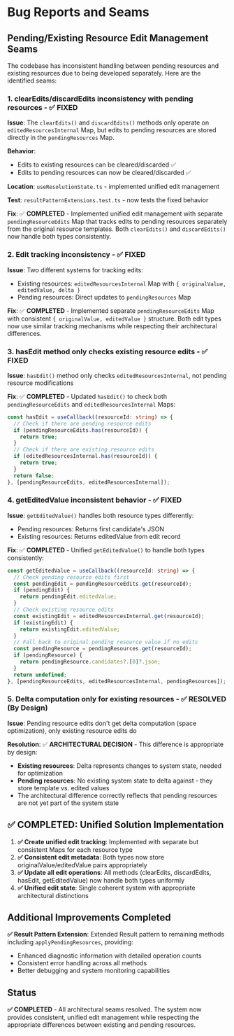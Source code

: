 # Bug Reports and Seams

## Pending/Existing Resource Edit Management Seams

The codebase has inconsistent handling between pending resources and existing resources due to being developed separately. Here are the identified seams:

### 1. clearEdits/discardEdits inconsistency with pending resources - ✅ FIXED

**Issue**: The `clearEdits()` and `discardEdits()` methods only operate on `editedResourcesInternal` Map, but edits to pending resources are stored directly in the `pendingResources` Map.

**Behavior**: 
- Edits to existing resources can be cleared/discarded ✅
- Edits to pending resources can now be cleared/discarded ✅

**Location**: `useResolutionState.ts` - implemented unified edit management

**Test**: `resultPatternExtensions.test.ts` - now tests the fixed behavior

**Fix**: ✅ **COMPLETED** - Implemented unified edit management with separate `pendingResourceEdits` Map that tracks edits to pending resources separately from the original resource templates. Both `clearEdits()` and `discardEdits()` now handle both types consistently.

### 2. Edit tracking inconsistency - ✅ FIXED

**Issue**: Two different systems for tracking edits:
- Existing resources: `editedResourcesInternal` Map with `{ originalValue, editedValue, delta }`
- Pending resources: Direct updates to `pendingResources` Map

**Fix**: ✅ **COMPLETED** - Implemented separate `pendingResourceEdits` Map with consistent `{ originalValue, editedValue }` structure. Both edit types now use similar tracking mechanisms while respecting their architectural differences.

### 3. hasEdit method only checks existing resource edits - ✅ FIXED

**Issue**: `hasEdit()` method only checks `editedResourcesInternal`, not pending resource modifications

**Fix**: ✅ **COMPLETED** - Updated `hasEdit()` to check both `pendingResourceEdits` and `editedResourcesInternal` Maps:

```typescript
const hasEdit = useCallback((resourceId: string) => {
  // Check if there are pending resource edits
  if (pendingResourceEdits.has(resourceId)) {
    return true;
  }
  // Check if there are existing resource edits
  if (editedResourcesInternal.has(resourceId)) {
    return true;
  }
  return false;
}, [pendingResourceEdits, editedResourcesInternal]);
```

### 4. getEditedValue inconsistent behavior - ✅ FIXED

**Issue**: `getEditedValue()` handles both resource types differently:
- Pending resources: Returns first candidate's JSON
- Existing resources: Returns editedValue from edit record

**Fix**: ✅ **COMPLETED** - Unified `getEditedValue()` to handle both types consistently:

```typescript
const getEditedValue = useCallback((resourceId: string) => {
  // Check pending resource edits first
  const pendingEdit = pendingResourceEdits.get(resourceId);
  if (pendingEdit) {
    return pendingEdit.editedValue;
  }
  // Check existing resource edits
  const existingEdit = editedResourcesInternal.get(resourceId);
  if (existingEdit) {
    return existingEdit.editedValue;
  }
  // Fall back to original pending resource value if no edits
  const pendingResource = pendingResources.get(resourceId);
  if (pendingResource) {
    return pendingResource.candidates?.[0]?.json;
  }
  return undefined;
}, [pendingResourceEdits, editedResourcesInternal, pendingResources]);
```

### 5. Delta computation only for existing resources - ✅ RESOLVED (By Design)

**Issue**: Pending resource edits don't get delta computation (space optimization), only existing resource edits do

**Resolution**: ✅ **ARCHITECTURAL DECISION** - This difference is appropriate by design:
- **Existing resources**: Delta represents changes to system state, needed for optimization
- **Pending resources**: No existing system state to delta against - they store template vs. edited values
- The architectural difference correctly reflects that pending resources are not yet part of the system state

## ✅ COMPLETED: Unified Solution Implementation

1. **✅ Create unified edit tracking**: Implemented with separate but consistent Maps for each resource type
2. **✅ Consistent edit metadata**: Both types now store originalValue/editedValue pairs appropriately  
3. **✅ Update all edit operations**: All methods (clearEdits, discardEdits, hasEdit, getEditedValue) now handle both types uniformly
4. **✅ Unified edit state**: Single coherent system with appropriate architectural distinctions

## Additional Improvements Completed

**✅ Result Pattern Extension**: Extended Result pattern to remaining methods including `applyPendingResources`, providing:
- Enhanced diagnostic information with detailed operation counts
- Consistent error handling across all methods
- Better debugging and system monitoring capabilities

## Status

**✅ COMPLETED** - All architectural seams resolved. The system now provides consistent, unified edit management while respecting the appropriate differences between existing and pending resources.
